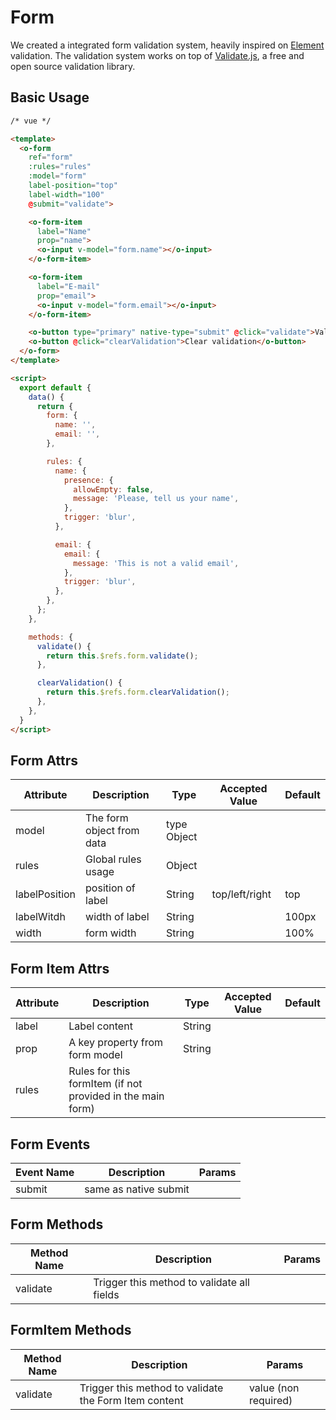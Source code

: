 # Form

We created a integrated form validation system, heavily inspired on [Element](https://element.eleme.io) validation. The validation system works on top of [Validate.js](https://validatejs.org), a free and open source validation library.

## Basic Usage

```html
/* vue */

<template>
  <o-form
    ref="form"
    :rules="rules"
    :model="form"
    label-position="top"
    label-width="100"
    @submit="validate">

    <o-form-item
      label="Name"
      prop="name">
      <o-input v-model="form.name"></o-input>
    </o-form-item>

    <o-form-item
      label="E-mail"
      prop="email">
      <o-input v-model="form.email"></o-input>
    </o-form-item>

    <o-button type="primary" native-type="submit" @click="validate">Validate</o-button>
    <o-button @click="clearValidation">Clear validation</o-button>
  </o-form>
</template>

<script>
  export default {
    data() {
      return {
        form: {
          name: '',
          email: '',
        },

        rules: {
          name: {
            presence: {
              allowEmpty: false,
              message: 'Please, tell us your name',
            },
            trigger: 'blur',
          },

          email: {
            email: {
              message: 'This is not a valid email',
            },
            trigger: 'blur',
          },
        },
      };
    },

    methods: {
      validate() {
        return this.$refs.form.validate();
      },

      clearValidation() {
        return this.$refs.form.clearValidation();
      },
    },
  }
</script>
```

## Form Attrs

| Attribute | Description | Type | Accepted Value | Default |
|--|--|--|--|--|
| model | The form object from data | type Object |  |  |
| rules |  Global rules usage | Object |  |  |
| labelPosition | position of label | String | top/left/right | top |
| labelWitdh |  width of label | String |  | 100px |
| width |  form width | String |  | 100% |


## Form Item Attrs

| Attribute | Description | Type | Accepted Value | Default |
|--|--|--|--|--|
| label |  Label content | String |  |  |
| prop | A key property from form model | String |  |  |
| rules |  Rules for this formItem (if not provided in the main form) |  |  |  |  |


## Form Events

| Event Name | Description | Params |
| -- | -- | -- |
| submit | same as native submit |  |  |

## Form Methods

| Method Name  | Description | Params |
| -- | -- | -- |
| validate | Trigger this method to validate all fields |  |  |

## FormItem Methods
| Method Name | Description | Params |
| -- | -- | -- |
| validate | Trigger this method to validate the Form Item content |  value (non required) |
